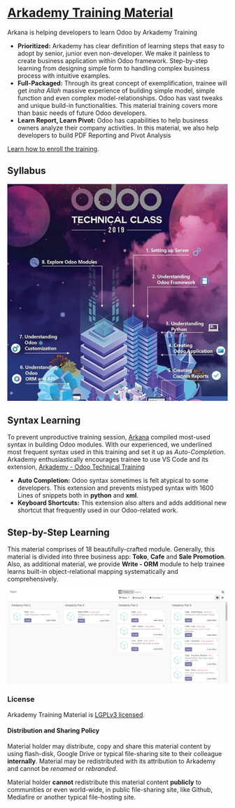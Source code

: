 
# [Arkademy Training Material](https://www.arkana.co.id/)
Arkana is helping developers to learn Odoo by Arkademy Training

* **Prioritized:** Arkademy has clear definition of learning steps that easy to adopt by senior, junior even non-developer. We make it painless to create business application within Odoo framework. Step-by-step learning from designing simple form to handling complex business process with intuitive examples.
* **Full-Packaged:** Through its great concept of exemplification, trainee will get *insha Allah* massive experience of building simple model, simple function and even complex model-relationships. Odoo has vast tweaks and unique build-in functionalities. This material training covers more than basic needs of future Odoo developers.
* **Learn Report, Learn Pivot:** Odoo has capabilities to help business owners analyze their company activities. In this material, we also help developers to build PDF Reporting and Pivot Analysis

[Learn how to enroll the training](https://www.instagram.com/arkanadigital/).



## Syllabus

![](syllabus.png)

## Syntax Learning

To prevent unproductive training session, [Arkana](https://www.instagram.com/arkanadigital/) compiled most-used syntax in building Odoo modules. With our experienced, we underlined most frequent syntax used in this training and set it up as *Auto-Completion*. Arkademy enthusiastically encourages trainee to use VS Code and its extension, [Arkademy - Odoo Technical Training](https://marketplace.visualstudio.com/items?itemName=arkademy.arkademy-training)

* **Auto Completion:** Odoo syntax sometimes is felt atypical to some developers. This extension and prevents mistyped syntax with 1600 Lines of snippets both in **python** and **xml**.
* **Keyboard Shortcuts:** This extension also alters and adds additional new shortcut that frequently used in our Odoo-related work.


## Step-by-Step Learning

This material comprises of 18 beautifully-crafted module. Generally, this material is divided into three business app: **Toko**, **Cafe** and **Sale Promotion**. Also, as additional material, we provide **Write - ORM** module to help trainee learns built-in object-relational mapping systematically and comprehensively.

![](modules.png)

### License

Arkademy Training Material is [LGPLv3 licensed](./LICENSE).

#### Distribution and Sharing Policy

Material holder may distribute, copy and share this material content by using flash-disk, Google Drive or typical file-sharing site to their colleague **internally**. Material may be redistributed with its attribution to Arkademy and cannot be *renamed* or *rebranded*.

Material holder **cannot** redistribute this material content **publicly** to communities or even world-wide, in public file-sharing site, like Github, Mediafire or another typical file-hosting site.
